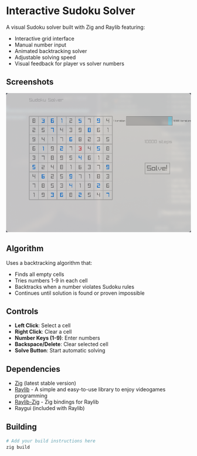 # Interactive Sudoku Solver

A visual Sudoku solver built with Zig and Raylib featuring:

- Interactive grid interface
- Manual number input
- Animated backtracking solver
- Adjustable solving speed
- Visual feedback for player vs solver numbers

## Screenshots

![Solved Sudoku](screenshots/solved_sudoku.png)

## Algorithm
Uses a backtracking algorithm that:

- Finds all empty cells
- Tries numbers 1-9 in each cell
- Backtracks when a number violates Sudoku rules
- Continues until solution is found or proven impossible


## Controls

- **Left Click**: Select a cell
- **Right Click**: Clear a cell
- **Number Keys (1-9)**: Enter numbers
- **Backspace/Delete**: Clear selected cell
- **Solve Button**: Start automatic solving

## Dependencies

- [Zig](https://ziglang.org/) (latest stable version)
- [Raylib](https://github.com/raysan5/raylib) - A simple and easy-to-use library to enjoy videogames programming
- [Raylib-Zig](https://github.com/Not-Nik/raylib-zig) - Zig bindings for Raylib
- Raygui (included with Raylib)

## Building

```bash
# Add your build instructions here
zig build